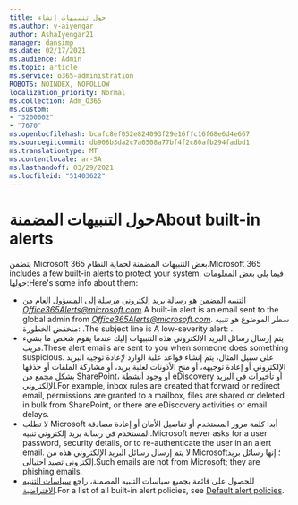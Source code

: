 ```yaml
---
title: حول تنبيهات إنشاء
ms.author: v-aiyengar
author: AshaIyengar21
manager: dansimp
ms.date: 02/17/2021
ms.audience: Admin
ms.topic: article
ms.service: o365-administration
ROBOTS: NOINDEX, NOFOLLOW
localization_priority: Normal
ms.collection: Adm_O365
ms.custom:
- "3200002"
- "7670"
ms.openlocfilehash: bcafc8ef052e824093f29e16ffc16f68e6d4e667
ms.sourcegitcommit: db908b3da2c7a6508a77bf4f2c80afb294fadbd1
ms.translationtype: MT
ms.contentlocale: ar-SA
ms.lasthandoff: 03/29/2021
ms.locfileid: "51403622"
---
```

# <a name="about-built-in-alerts"></a><span data-ttu-id="f5611-102">حول التنبيهات المضمنة</span><span class="sxs-lookup"><span data-stu-id="f5611-102">About built-in alerts</span></span>

<span data-ttu-id="f5611-103">يتضمن Microsoft 365 بعض التنبيهات المضمنة لحماية النظام.</span><span class="sxs-lookup"><span data-stu-id="f5611-103">Microsoft 365 includes a few built-in alerts to protect your system.</span></span> <span data-ttu-id="f5611-104">فيما يلي بعض المعلومات حولها:</span><span class="sxs-lookup"><span data-stu-id="f5611-104">Here's some info about them:</span></span>

- <span data-ttu-id="f5611-105">التنبيه المضمن هو رسالة بريد إلكتروني مرسلة إلى المسؤول العام من *Office365Alerts@microsoft.com.*</span><span class="sxs-lookup"><span data-stu-id="f5611-105">A built-in alert is an email sent to the global admin from *Office365Alerts@microsoft.com*.</span></span> <span data-ttu-id="f5611-106">سطر الموضوع هو تنبيه منخفض الخطورة: <name of alert policy> .</span><span class="sxs-lookup"><span data-stu-id="f5611-106">The subject line is A low-severity alert: <name of alert policy>.</span></span>
- <span data-ttu-id="f5611-107">يتم إرسال رسائل البريد الإلكتروني هذه التنبيهات إليك عندما يقوم شخص ما بشيء مريب.</span><span class="sxs-lookup"><span data-stu-id="f5611-107">These alert emails are sent to you when someone does something suspicious.</span></span> <span data-ttu-id="f5611-108">على سبيل المثال، يتم إنشاء قواعد علبة الوارد لإعادة توجيه البريد الإلكتروني أو إعادة توجيهه، أو منح الأذونات لعلبة بريد، أو مشاركة الملفات أو حذفها بشكل مجمع من SharePoint، أو وجود أنشطة eDiscovery أو تأخيرات في البريد الإلكتروني.</span><span class="sxs-lookup"><span data-stu-id="f5611-108">For example, inbox rules are created that forward or redirect email, permissions are granted to a mailbox, files are shared or deleted in bulk from SharePoint, or there are eDiscovery activities or email delays.</span></span>
- <span data-ttu-id="f5611-109">لا تطلب Microsoft أبدا كلمة مرور المستخدم أو تفاصيل الأمان أو إعادة مصادقة المستخدم في رسالة بريد إلكتروني تنبيه.</span><span class="sxs-lookup"><span data-stu-id="f5611-109">Microsoft never asks for a user password, security details, or to re-authenticate the user in an alert email.</span></span> <span data-ttu-id="f5611-110">لا يتم إرسال رسائل البريد الإلكتروني هذه من Microsoft؛ إنها رسائل بريد إلكتروني تصيد احتيالي.</span><span class="sxs-lookup"><span data-stu-id="f5611-110">Such emails are not from Microsoft; they are phishing emails.</span></span>
- <span data-ttu-id="f5611-111">للحصول على قائمة بجميع سياسات التنبيه المضمنة، راجع [سياسات التنبيه الافتراضية](https://go.microsoft.com/fwlink/?linkid=2103170).</span><span class="sxs-lookup"><span data-stu-id="f5611-111">For a list of all built-in alert policies, see [Default alert policies](https://go.microsoft.com/fwlink/?linkid=2103170).</span></span>